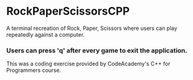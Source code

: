 # RockPaperScissorsCPP

A terminal recreation of Rock, Paper, Scissors where users can play repeatedly against a computer.
### Users can press 'q' after every game to exit the application.

This was a coding exercise provided by CodeAcademy's C++ for Programmers course.
